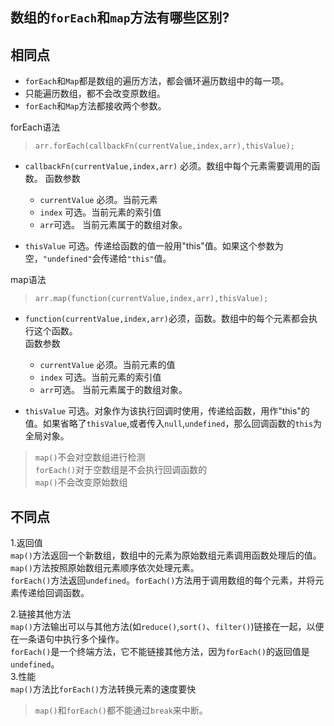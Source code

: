 ## 数组的`forEach`和`map`方法有哪些区别?  
## 相同点
+ `forEach`和`Map`都是数组的遍历方法，都会循环遍历数组中的每一项。   
+ 只能遍历数组，都不会改变原数组。  
+ `forEach`和`Map`方法都接收两个参数。  


forEach语法
> `arr.forEach(callbackFn(currentValue,index,arr),thisValue);`   
   
+ `callbackFn(currentValue,index,arr)` 必须。数组中每个元素需要调用的函数。
函数参数  
  + `currentValue` 必须。当前元素  
  + `index` 可选。当前元素的索引值  
  + `arr`可选。 当前元素属于的数组对象。

+ `thisValue` 可选。传递给函数的值一般用"this"值。如果这个参数为空，`"undefined"`会传递给`"this"`值。    

map语法    
> `arr.map(function(currentValue,index,arr),thisValue);`    

+ `function(currentValue,index,arr)`必须，函数。数组中的每个元素都会执行这个函数。  
函数参数  
  + `currentValue` 必须。当前元素的值   
  + `index` 可选。当前元素的索引值  
  + `arr`可选。 当前元素属于的数组对象。

+ `thisValue` 可选。对象作为该执行回调时使用，传递给函数，用作"this"的值。如果省略了`thisValue`,或者传入`null`,`undefined`，那么回调函数的`this`为全局对象。   

> `map()`不会对空数组进行检测    
> `forEach()`对于空数组是不会执行回调函数的    
> `map()`不会改变原始数组   
## 不同点  
1.返回值  
`map()`方法返回一个新数组，数组中的元素为原始数组元素调用函数处理后的值。`map()`方法按照原始数组元素顺序依次处理元素。  
`forEach()`方法返回`undefined`。`forEach()`方法用于调用数组的每个元素，并将元素传递给回调函数。

2.链接其他方法  
`map()`方法输出可以与其他方法(如`reduce()`,`sort()`、`filter()`)链接在一起，以便在一条语句中执行多个操作。  
`forEach()`是一个终端方法，它不能链接其他方法，因为`forEach()`的返回值是`undefined`。   
3.性能  
`map()`方法比`forEach()`方法转换元素的速度要快   

> `map()`和`forEach()`都不能通过`break`来中断。    


